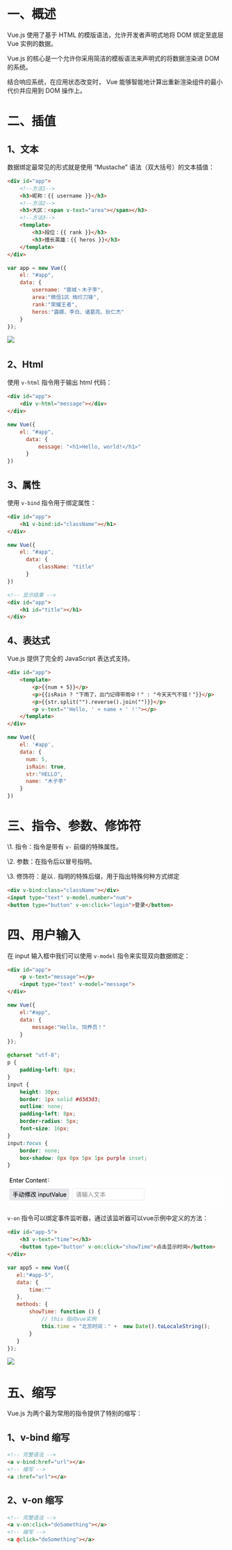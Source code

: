 # 一、概述

Vue.js 使用了基于 HTML 的模版语法，允许开发者声明式地将 DOM 绑定至底层 Vue 实例的数据。

Vue.js 的核心是一个允许你采用简洁的模板语法来声明式的将数据渲染进 DOM 的系统。

结合响应系统，在应用状态改变时， Vue 能够智能地计算出重新渲染组件的最小代价并应用到 DOM 操作上。

# 二、插值

## 1、文本

数据绑定最常见的形式就是使用 “Mustache” 语法（双大括号）的文本插值：

```html
<div id="app">
    <!--方法1-->
    <h3>昵称：{{ username }}</h3>
    <!--方法2-->
    <h3>大区：<span v-text="area"></span></h3>
    <!--方法3-->
    <template>
        <h3>段位：{{ rank }}</h3>
        <h3>擅长英雄：{{ heros }}</h3>
    </template>
</div>
```

```javascript
var app = new Vue({
    el: "#app",
    data: {
        username: "蓉城丶木子李",
        area:"微信1区 绚烂刀锋",
        rank:"荣耀王者",
        heros:"露娜、李白、诸葛亮、狄仁杰"
    }
});
```

![](IMGS/firstexploration.jpg)

## 2、Html

使用 ` v-html ` 指令用于输出 html 代码：

```html
<div id="app">
    <div v-html="message"></div>
</div>
```

```javascript
new Vue({
    el: "#app",
 	  data: {
  		  message: "<h1>Hello, world!</h1>"
 	  }
})
```

## 3、属性

使用 ` v-bind ` 指令用于绑定属性：

```html
<div id="app">
    <h1 v-bind:id="className"></h1>
</div>
```

```javascript
new Vue({
    el: "#app",
 	  data: {
  		  className: "title"
 	  }
})
```

```html
<!-- 显示结果 -->
<div id="app">
    <h1 id="title"></h1>
</div>
```
## 4、表达式

Vue.js 提供了完全的 JavaScript 表达式支持。

```html
<div id="app">
    <template>
        <p>{{num + 5}}</p>
        <p>{{isRain ? "下雨了，出门记得带雨伞！" : "今天天气不错！"}}</p>
        <p>{{str.split("").reverse().join("")}}</p>
        <p v-text="'Hello, ' + name + ' !'"></p>
    </template>
</div>
```

```javascript
new Vue({
    el: '#app',
    data: {
      num: 5,
      isRain: true,
      str:"HELLO",
      name: "木子李"
    }
})
```

# 三、指令、参数、修饰符

\1. 指令：指令是带有 `v-` 前缀的特殊属性。

\2. 参数：在指令后以冒号指明。

\3. 修饰符：是以`.` 指明的特殊后缀，用于指出特殊何种方式绑定

```html
<div v-bind:class="className"></div>
<input type="text" v-model.number="num">
<button type="button" v-on:click="login">登录</button>
```

# 四、用户输入

在 input 输入框中我们可以使用 `v-model` 指令来实现双向数据绑定：

```html
<div id="app">
    <p v-text="message"></p>
    <input type="text" v-model="message">
</div>
```

```javascript
new Vue({
	el:"#app",
    data: {
    	message:"Hello, 饲养员！"
    }
});
```

```css
@charset "utf-8";
p {
    padding-left: 8px;
}
input {
    height: 30px;
    border: 1px solid #d3d3d3;
    outline: none;
    padding-left: 8px;
    border-radius: 5px;
    font-size: 16px;
}
input:focus {
    border: none;
    box-shadow: 0px 0px 5px 1px purple inset;
}
```



![](IMGS/v-model.gif)

`v-on` 指令可以绑定事件监听器，通过该监听器可以vue示例中定义的方法：

```html
<div id="app-5">
    <h3 v-text="time"></h3>
    <button type="button" v-on:click="showTime">点击显示时间</button>
</div>
```

```javascript
var app5 = new Vue({
   el:"#app-5",
   data: {
       time:""
   },
   methods: {
       showTime: function () {
           // this 指向vue实例
           this.time = "北京时间：" +  new Date().toLocaleString();
       }
   }
});
```

![](IMGS/v-on.gif)

# 五、缩写

Vue.js 为两个最为常用的指令提供了特别的缩写：

## 1、v-bind 缩写

```html
<!-- 完整语法 -->
<a v-bind:href="url"></a>
<!-- 缩写 -->
<a :href="url"></a>
```

## 2、v-on 缩写

```html
<!-- 完整语法 -->
<a v-on:click="doSomething"></a>
<!-- 缩写 -->
<a @click="doSomething"></a>
```











